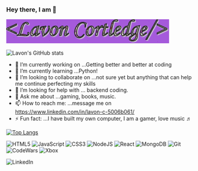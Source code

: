 ### Hey there, I am 👋
![](Lav-logo.gif)

![Lavon's GitHub stats](https://github-readme-stats.vercel.app/api?username=C-LavonM&show_icons=true&theme=tokyonight)
<!--
**C-LavonM/C-LavonM** is a ✨ _special_ ✨ repository because its `README.md` (this file) appears on your GitHub profile.

Here are some ideas to get you started:
-->
- 🔭 I’m currently working on ...Getting better and better at coding
- 🌱 I’m currently learning ...Python!
- 👯 I’m looking to collaborate on ...not sure yet but anything that can help me continue perfecting my skills
- 🤔 I’m looking for help with ... backend coding.
- 💬 Ask me about ...gaming, books, music.
- 📫 How to reach me: ...message me on https://www.linkedin.com/in/lavon-c-5006b061/
- ⚡ Fun fact: ...I have built my own computer, I am a gamer, love music ♬ 

[![Top Langs](https://github-readme-stats.vercel.app/api/top-langs/?username=C-LavonM&layout=compact)](https://github.com/C-LavonM/github-readme-stats)

![HTML5](https://img.shields.io/badge/html5-%23E34F26.svg?style=for-the-badge&logo=html5&logoColor=white)
![JavaScript](https://img.shields.io/badge/javascript-%23323330.svg?style=for-the-badge&logo=javascript&logoColor=%23F7DF1E)
![CSS3](https://img.shields.io/badge/css3-%231572B6.svg?style=for-the-badge&logo=css3&logoColor=white)
![NodeJS](https://img.shields.io/badge/node.js-6DA55F?style=for-the-badge&logo=node.js&logoColor=white)
![React](https://img.shields.io/badge/react-%2320232a.svg?style=for-the-badge&logo=react&logoColor=%2361DAFB)
![MongoDB](https://img.shields.io/badge/MongoDB-%234ea94b.svg?style=for-the-badge&logo=mongodb&logoColor=white)
![Git](https://img.shields.io/badge/git-%23F05033.svg?style=for-the-badge&logo=git&logoColor=white)
![CodeWars](https://img.shields.io/badge/Codewars-B1361E?style=for-the-badge&logo=Codewars&logoColor=white)
![Xbox](https://img.shields.io/badge/xbox-%23107C10.svg?style=for-the-badge&logo=xbox&logoColor=white)



![LinkedIn](https://img.shields.io/badge/linkedin-%230077B5.svg?style=for-the-badge&logo=linkedin&logoColor=white)






